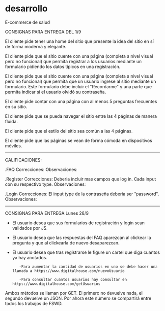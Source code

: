 # desarrollo
E-commerce de salud



CONSIGNAS PARA ENTREGA DEL 1/9

 El cliente pide tener una home del sitio que presente la idea del sitio en sí de forma moderna y elegante.

El cliente pide que el sitio cuente con una página (completa a nivel visual pero no funcional) que permita registrar a los usuarios mediante un formulario pidiendo los datos típicos en una registración.

El cliente pide que el sitio cuente con una página (completa a nivel visual pero no funcional) que permita que un usuario ingrese al sitio mediante un formulario. Este formulario debe incluir el "Recordarme" y una parte que permita indicar si el usuario olvidó su contraseña.

El cliente pide contar con una página con al menos 5 preguntas frecuentes en su sitio.

El cliente pide que se pueda navegar el sitio entre las 4 páginas de manera fluida.

El cliente pide que el estilo del sitio sea común a las 4 páginas.

El cliente pide que las páginas se vean de forma cómoda en dispositivos móviles.

---------------------------------------------------------------------------------------

CALIFICACIONES:


.FAQ
Correcciones:
Observaciones:

.Register
Correcciones: Deberia incluir mas campos que log in. Cada input con su respectivo type.
Observaciones:

.Login
Correcciones: El input type de la contraseña deberia ser "password".
Observaciones:

________________________________________________________________________________________

CONSIGNAS PARA ENTREGA Lunes 26/9

- El usuario desea que sus formularios de registración y login sean validados por JS.

- El usuario desea que las respuestas del FAQ aparezcan al clickear la pregunta y que al clickearla de nuevo desaparezcan.

- El usuario desea que tras registrarse le figure un cartel que diga cuantos ya hay anotados. 

         -Para aumentar la cantidad de usuarios en uno se debe hacer una llamada a https://www.digitalhouse.com/nuevoUsuario

         -Para consultar cuantos usuarios hay consultar en https://www.digitalhouse.com/getUsuarios



Ambos métodos se llaman por GET. El primero no devuelve nada, el segundo devuelve un JSON. Por ahora este número se compartirá entre todos los trabajos de FSWD.